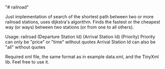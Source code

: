 "# railroad" 

Just implementation of search of the shortest path between two or more railroad stations, uses dijkstra's algorithm.
Finds the fastest or the cheapest way (or ways) between two stations (or from one to all others).

Usage:  railroad (Departure Station Id) (Arrival Station Id) (Priority) 
             Priority can only be "price" or "time" without quotes
             Arrival Station Id can also be "all" without quotes

Required xml file, the same format as in example data.xml, and the TinyXml lib.
Feel free to use it.
